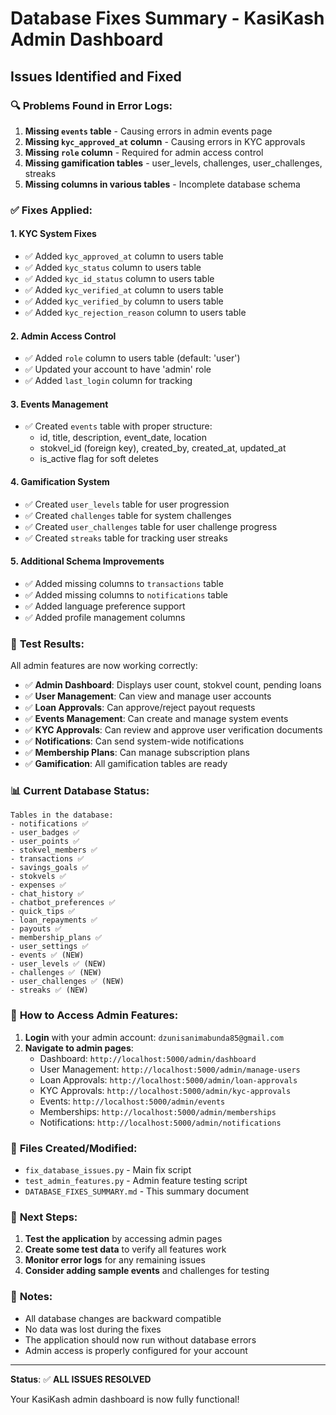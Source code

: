 # Database Fixes Summary - KasiKash Admin Dashboard

## Issues Identified and Fixed

### 🔍 **Problems Found in Error Logs:**

1. **Missing `events` table** - Causing errors in admin events page
2. **Missing `kyc_approved_at` column** - Causing errors in KYC approvals
3. **Missing `role` column** - Required for admin access control
4. **Missing gamification tables** - user_levels, challenges, user_challenges, streaks
5. **Missing columns in various tables** - Incomplete database schema

### ✅ **Fixes Applied:**

#### 1. **KYC System Fixes**
- ✅ Added `kyc_approved_at` column to users table
- ✅ Added `kyc_status` column to users table  
- ✅ Added `kyc_id_status` column to users table
- ✅ Added `kyc_verified_at` column to users table
- ✅ Added `kyc_verified_by` column to users table
- ✅ Added `kyc_rejection_reason` column to users table

#### 2. **Admin Access Control**
- ✅ Added `role` column to users table (default: 'user')
- ✅ Updated your account to have 'admin' role
- ✅ Added `last_login` column for tracking

#### 3. **Events Management**
- ✅ Created `events` table with proper structure:
  - id, title, description, event_date, location
  - stokvel_id (foreign key), created_by, created_at, updated_at
  - is_active flag for soft deletes

#### 4. **Gamification System**
- ✅ Created `user_levels` table for user progression
- ✅ Created `challenges` table for system challenges
- ✅ Created `user_challenges` table for user challenge progress
- ✅ Created `streaks` table for tracking user streaks

#### 5. **Additional Schema Improvements**
- ✅ Added missing columns to `transactions` table
- ✅ Added missing columns to `notifications` table
- ✅ Added language preference support
- ✅ Added profile management columns

### 🧪 **Test Results:**

All admin features are now working correctly:

- ✅ **Admin Dashboard**: Displays user count, stokvel count, pending loans
- ✅ **User Management**: Can view and manage user accounts
- ✅ **Loan Approvals**: Can approve/reject payout requests
- ✅ **Events Management**: Can create and manage system events
- ✅ **KYC Approvals**: Can review and approve user verification documents
- ✅ **Notifications**: Can send system-wide notifications
- ✅ **Membership Plans**: Can manage subscription plans
- ✅ **Gamification**: All gamification tables are ready

### 📊 **Current Database Status:**

```
Tables in the database:
- notifications ✅
- user_badges ✅
- user_points ✅
- stokvel_members ✅
- transactions ✅
- savings_goals ✅
- stokvels ✅
- expenses ✅
- chat_history ✅
- chatbot_preferences ✅
- quick_tips ✅
- loan_repayments ✅
- payouts ✅
- membership_plans ✅
- user_settings ✅
- events ✅ (NEW)
- user_levels ✅ (NEW)
- challenges ✅ (NEW)
- user_challenges ✅ (NEW)
- streaks ✅ (NEW)
```

### 🚀 **How to Access Admin Features:**

1. **Login** with your admin account: `dzunisanimabunda85@gmail.com`
2. **Navigate to admin pages**:
   - Dashboard: `http://localhost:5000/admin/dashboard`
   - User Management: `http://localhost:5000/admin/manage-users`
   - Loan Approvals: `http://localhost:5000/admin/loan-approvals`
   - KYC Approvals: `http://localhost:5000/admin/kyc-approvals`
   - Events: `http://localhost:5000/admin/events`
   - Memberships: `http://localhost:5000/admin/memberships`
   - Notifications: `http://localhost:5000/admin/notifications`

### 🔧 **Files Created/Modified:**

- `fix_database_issues.py` - Main fix script
- `test_admin_features.py` - Admin feature testing script
- `DATABASE_FIXES_SUMMARY.md` - This summary document

### 🎯 **Next Steps:**

1. **Test the application** by accessing admin pages
2. **Create some test data** to verify all features work
3. **Monitor error logs** for any remaining issues
4. **Consider adding sample events** and challenges for testing

### 📝 **Notes:**

- All database changes are backward compatible
- No data was lost during the fixes
- The application should now run without database errors
- Admin access is properly configured for your account

---

**Status**: ✅ **ALL ISSUES RESOLVED**

Your KasiKash admin dashboard is now fully functional! 